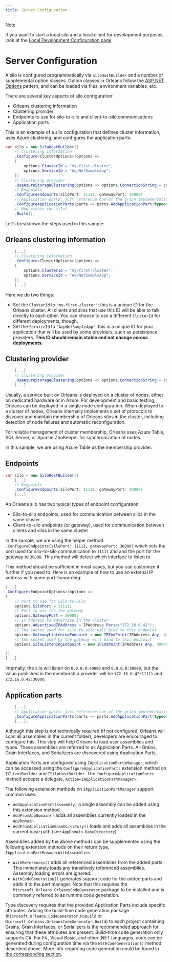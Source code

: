 ```yaml
---
title: Server Configuration
---
```


> [!NOTE]
> If you want to start a local silo and a local client for development purposes, look at the [Local Development Configuration page](local_development_configuration.md)

# Server Configuration

A silo is configured programmatically via `SiloHostBuilder` and a number of supplemental option classes.
Option classes in Orleans follow the [ASP.NET Options](https://docs.microsoft.com/en-us/aspnet/core/fundamentals/configuration/options) pattern, and can be loaded via files, environment variables, etc.

There are several key aspects of silo configuration:

* Orleans clustering information
* Clustering provider
* Endpoints to use for silo-to-silo and client-to-silo communications
* Application parts

This is an example of a silo configuration that defines cluster information, uses Azure clustering, and configures the application parts:

``` csharp
var silo = new SiloHostBuilder()
    // Clustering information
    .Configure<ClusterOptions>(options =>
    {
        options.ClusterId = "my-first-cluster";
        options.ServiceId = "AspNetSampleApp";
    })
    // Clustering provider
    .UseAzureStorageClustering(options => options.ConnectionString = connectionString)
    // Endpoints
    .ConfigureEndpoints(siloPort: 11111, gatewayPort: 30000)
    // Application parts: just reference one of the grain implementations that we use
    .ConfigureApplicationParts(parts => parts.AddApplicationPart(typeof(ValueGrain).Assembly).WithReferences())
    // Now create the silo!
    .Build();
```

Let's breakdown the steps used in this sample:

## Orleans clustering information

``` csharp
    [...]
    // Clustering information
    .Configure<ClusterOptions>(options =>
    {
        options.ClusterId = "my-first-cluster";
        options.ServiceId = "AspNetSampleApp";
    })
    [...]
```

Here we do two things:

* Set the `ClusterId` to `"my-first-cluster"`: this is a unique ID for the Orleans cluster. All clients and silos that use this ID will be able to talk directly to each other. You can choose to use a different `ClusterId` for different deployments, though.
* Set the `ServiceId` to `"AspNetSampleApp"`: this is a unique ID for your application that will be used by some providers, such as persistence providers. **This ID should remain stable and not change across deployments**.

## Clustering provider

``` csharp
    [...]
    // Clustering provider
    .UseAzureStorageClustering(options => options.ConnectionString = connectionString)
    [...]
```

 Usually, a service built on Orleans is deployed on a cluster of nodes, either on dedicated hardware or in Azure.
 For development and basic testing, Orleans can be deployed in a single node configuration.
 When deployed to a cluster of nodes, Orleans internally implements a set of protocols to discover and maintain membership of Orleans silos in the cluster, including detection of node failures and automatic reconfiguration.

 For reliable management of cluster membership, Orleans uses Azure Table, SQL Server, or Apache ZooKeeper for synchronization of nodes.

 In this sample, we are using Azure Table as the membership provider.

## Endpoints

``` csharp
var silo = new SiloHostBuilder()
    [...]
    // Endpoints
    .ConfigureEndpoints(siloPort: 11111, gatewayPort: 30000)
    [...]
```

An Orleans silo has two typical types of endpoint configuration:

* Silo-to-silo endpoints, used for communication between silos in the same cluster
* Client-to-silo endpoints (or gateway), used for communication between clients and silos in the same cluster

In the sample, we are using the helper method `.ConfigureEndpoints(siloPort: 11111, gatewayPort: 30000)` which sets the port used for silo-to-silo communication to `11111` and and the port for the gateway to `30000`.
This method will detect which interface to listen to.

This method should be sufficient in most cases, but you can customize it further if you need to.
Here is an example of how to use an external IP address with some port-forwarding:

``` csharp
[...]
.Configure<EndpointOptions>(options =>
{
    // Port to use for Silo-to-Silo
    options.SiloPort = 11111;
    // Port to use for the gateway
    options.GatewayPort = 30000;
    // IP Address to advertise in the cluster
    options.AdvertisedIPAddress = IPAddress.Parse("172.16.0.42");
    // The socket used for silo-to-silo will bind to this endpoint
    options.GatewayListeningEndpoint = new IPEndPoint(IPAddress.Any, 40000);
    // The socket used by the gateway will bind to this endpoint
    options.SiloListeningEndpoint = new IPEndPoint(IPAddress.Any, 50000);

})
[...]
```

Internally, the silo will listen on `0.0.0.0:40000` and `0.0.0.0:50000`, but the value published in the membership provider will be `172.16.0.42:11111` and `172.16.0.42:30000`.

## Application parts

``` csharp
    [...]
    // Application parts: just reference one of the grain implementations that we use
    .ConfigureApplicationParts(parts => parts.AddApplicationPart(typeof(ValueGrain).Assembly).WithReferences())
    [...];
```

Although this step is not technically required (if not configured, Orleans will scan all assemblies in the current folder), developers are encouraged to configure this.
This step will help Orleans to load user assemblies and types.
These assemblies are referred to as Application Parts.
All Grains, Grain Interfaces, and Serializers are discovered using Application Parts.

Application Parts are configured using `IApplicationPartsManager`, which can be accessed using the `ConfigureApplicationParts` extension method on `IClientBuilder` and `ISiloHostBuilder`.
The `ConfigureApplicationParts` method accepts a delegate, `Action<IApplicationPartManager>`.

The following extension methods on `IApplicationPartManager` support common uses:

* `AddApplicationPart(assembly)` a single assembly can be added using this extension method.
* `AddFromAppDomain()` adds all assemblies currently loaded in the `AppDomain`.
* `AddFromApplicationBaseDirectory()` loads and adds all assemblies in the current base path (see `AppDomain.BaseDirectory`).

Assemblies added by the above methods can be supplemented using the following extension methods on their return type, `IApplicationPartManagerWithAssemblies`:

* `WithReferences()` adds all referenced assemblies from the added parts. This immediately loads any transitively referenced assemblies. Assembly loading errors are ignored.
* `WithCodeGeneration()` generates support code for the added parts and adds it to the part manager. Note that this requires the `Microsoft.Orleans.OrleansCodeGenerator` package to be installed and is commonly referred to as runtime code generation.

Type discovery requires that the provided Application Parts include specific attributes.
Adding the build-time code generation package (`Microsoft.Orleans.CodeGenerator.MSBuild` or `Microsoft.Orleans.OrleansCodeGenerator.Build`) to each project containing Grains, Grain Interfaces, or Serializers is the recommended approach for ensuring that these attributes are present.
Build-time code generation only supports C#.
For F#, Visual Basic, and other .NET languages, code can be generated during configuration time via the `WithCodeGeneration()` method described above. More info regarding code generation could be found in [the corresponding section](../grains/code_generation.md).
